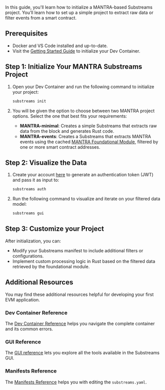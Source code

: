 In this guide, you'll learn how to initialize a MANTRA-based Substreams project. You’ll learn how to set up a simple project to extract raw data or filter events from a smart contract.

## Prerequisites

- Docker and VS Code installed and up-to-date.
- Visit the [Getting Started Guide](https://github.com/streamingfast/substreams-starter) to initialize your Dev Container.

## Step 1: Initialize Your MANTRA Substreams Project

1. Open your Dev Container and run the following command to initialize your project:
    
    ```bash
    substreams init
    ```
    
2. You will be given the option to choose between two MANTRA project options. Select the one that best fits your requirements:
    - **MANTRA-minimal**: Creates a simple Substreams that extracts raw data from the block and generates Rust code.
    - **MANTRA-events**: Creates a Substreams that extracts MANTRA events using the cached [MANTRA Foundational Module](https://substreams.dev/packages/mantra-common/v0.1.0), filtered by one or more smart contract addresses.


## Step 2: Visualize the Data

1. Create your account [here](https://thegraph.market/) to generate an authentication token (JWT) and pass it as input to: 

    ```bash
    substreams auth
    ```

2. Run the following command to visualize and iterate on your filtered data model:

    ```bash
    substreams gui
    ````

## Step 3: Customize your Project 

After initialization, you can:

- Modify your Substreams manifest to include additional filters or configurations.
- Implement custom processing logic in Rust based on the filtered data retrieved by the foundational module.

## Additional Resources

You may find these additional resources helpful for developing your first EVM application.

### Dev Container Reference

The [Dev Container Reference](../../references/devcontainer-ref.md) helps you navigate the complete container and its common errors. 

### GUI Reference

The [GUI reference](../../references/gui.md) lets you explore all the tools available in the Substreams GUI.

### Manifests Reference

The [Manifests Reference](../../references/manifests.md) helps you with editing the `substreams.yaml`.
